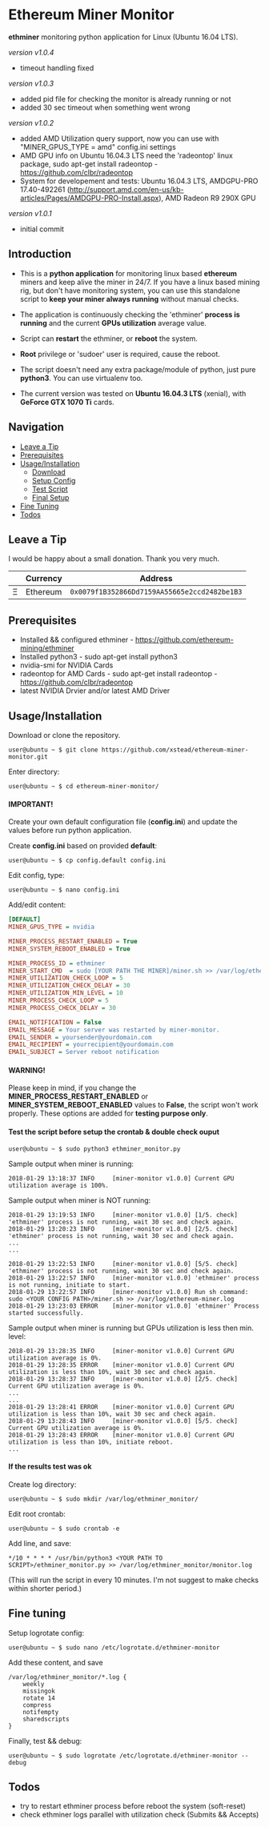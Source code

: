 # Ethereum Miner Monitor

**ethminer** monitoring python application for Linux (Ubuntu 16.04 LTS).

*version v1.0.4*

- timeout handling fixed

*version v1.0.3*

- added pid file for checking the monitor is already running or not
- added 30 sec timeout when something went wrong

*version v1.0.2*

- added AMD Utilization query support, now you can use with "MINER_GPUS_TYPE = amd" config.ini settings
- AMD GPU info on Ubuntu 16.04.3 LTS need the 'radeontop' linux package, sudo apt-get install radeontop - https://github.com/clbr/radeontop
- System for developement and tests: Ubuntu 16.04.3 LTS, AMDGPU-PRO 17.40-492261 (http://support.amd.com/en-us/kb-articles/Pages/AMDGPU-PRO-Install.aspx), AMD Radeon R9 290X GPU 

*version v1.0.1*

- initial commit

## Introduction

* This is a **python application** for monitoring linux based **ethereum** miners and keep alive the miner in 24/7. If you have a linux based mining rig, but don't have monitoring system, you can use this standalone script to **keep your miner always running** without manual checks.

* The application is continuously checking the 'ethminer' **process is running** and the current **GPUs utilization** average value.
* Script can **restart** the ethminer, or **reboot** the system.
* **Root** privilege or 'sudoer' user is required, cause the reboot.

* The script doesn't need any extra package/module of python, just pure **python3**. You can use virtualenv too.

* The current version was tested on **Ubuntu 16.04.3 LTS** (xenial), with **GeForce GTX 1070 Ti** cards.

## Navigation

* [Leave a Tip](#leave-a-tip)
* [Prerequisites](#prerequisites)
* [Usage/Installation](#usageinstallation)
    * [Download](#download)
    * [Setup Config](#setup-config)
    * [Test Script](#test-script)
    * [Final Setup](#final-setup)
* [Fine Tuning](#fine-tuning)
* [Todos](#todos)
    
## Leave a Tip

I would be happy about a small donation. Thank you very much.


|   | Currency | Address                                      |
|---|----------|----------------------------------------------|
| Ξ | Ethereum | `0x0079f1B352866Dd7159AA55665e2ccd2482be1B3` |

## Prerequisites

* Installed && configured ethminer - https://github.com/ethereum-mining/ethminer
* Installed python3 - sudo apt-get install python3
* nvidia-smi for NVIDIA Cards
* radeontop for AMD Cards - sudo apt-get install radeontop - https://github.com/clbr/radeontop
* latest NVIDIA Drvier and/or latest AMD Driver

## Usage/Installation

<a name="download"></a>
Download or clone the repository.

    user@ubuntu ~ $ git clone https://github.com/xstead/ethereum-miner-monitor.git

Enter directory:

    user@ubuntu ~ $ cd ethereum-miner-monitor/


#### IMPORTANT! <a name="setup-config"></a>
Create your own default configuration file (**config.ini**) and update the values before run python application.

Create **config.ini** based on provided **default**:

    user@ubuntu ~ $ cp config.default config.ini

Edit config, type:

    user@ubuntu ~ $ nano config.ini

Add/edit content:

```ini
[DEFAULT]
MINER_GPUS_TYPE = nvidia

MINER_PROCESS_RESTART_ENABLED = True
MINER_SYSTEM_REBOOT_ENABLED = True

MINER_PROCESS_ID = ethminer
MINER_START_CMD  = sudo [YOUR PATH THE MINER]/miner.sh >> /var/log/ethereum-miner.log
MINER_UTILIZATION_CHECK_LOOP = 5
MINER_UTILIZATION_CHECK_DELAY = 30
MINER_UTILIZATION_MIN_LEVEL = 10
MINER_PROCESS_CHECK_LOOP = 5
MINER_PROCESS_CHECK_DELAY = 30

EMAIL_NOTIFICATION = False
EMAIL_MESSAGE = Your server was restarted by miner-monitor.
EMAIL_SENDER = yoursender@yourdomain.com
EMAIL_RECIPIENT = yourrecipient@yourdomain.com
EMAIL_SUBJECT = Server reboot notification
```


#### WARNING!

Please keep in mind, if you change the **MINER_PROCESS_RESTART_ENABLED** or **MINER_SYSTEM_REBOOT_ENABLED** values to **False**, the script won't work properly. These options are added for **testing purpose only**.

#### Test the script before setup the crontab & double check ouput <a name="test-script"></a>

    user@ubuntu ~ $ sudo python3 ethminer_monitor.py


Sample output when miner is running:

    2018-01-29 13:18:37 INFO     [miner-monitor v1.0.0] Current GPU utilization average is 100%.

Sample output when miner is NOT running:

    2018-01-29 13:19:53 INFO     [miner-monitor v1.0.0] [1/5. check] 'ethminer' process is not running, wait 30 sec and check again.
    2018-01-29 13:20:23 INFO     [miner-monitor v1.0.0] [2/5. check] 'ethminer' process is not running, wait 30 sec and check again.
    ...
    ...
    
    2018-01-29 13:22:53 INFO     [miner-monitor v1.0.0] [5/5. check] 'ethminer' process is not running, wait 30 sec and check again.
    2018-01-29 13:22:57 INFO     [miner-monitor v1.0.0] 'ethminer' process is not running, initiate to start.
    2018-01-29 13:22:57 INFO     [miner-monitor v1.0.0] Run sh command: sudo <YOUR CONFIG PATH>/miner.sh >> /var/log/ethereum-miner.log
    2018-01-29 13:23:03 ERROR    [miner-monitor v1.0.0] 'ethminer' Process started successfully.


Sample output when miner is running but GPUs utilization is less then min. level:

    2018-01-29 13:28:35 INFO     [miner-monitor v1.0.0] Current GPU utilization average is 0%.
    2018-01-29 13:28:35 ERROR    [miner-monitor v1.0.0] Current GPU utilization is less than 10%, wait 30 sec and check again.
    2018-01-29 13:28:37 INFO     [miner-monitor v1.0.0] [2/5. check] Current GPU utilization average is 0%.
    ...
    ...
    2018-01-29 13:28:41 ERROR    [miner-monitor v1.0.0] Current GPU utilization is less than 10%, wait 30 sec and check again.
    2018-01-29 13:28:43 INFO     [miner-monitor v1.0.0] [5/5. check] Current GPU utilization average is 0%.
    2018-01-29 13:28:43 ERROR    [miner-monitor v1.0.0] Current GPU utilization is less than 10%, initiate reboot.
    ...


#### If the results test was ok <a name="final-setup"></a>

Create log directory:

    user@ubuntu ~ $ sudo mkdir /var/log/ethminer_monitor/

Edit root crontab:

    user@ubuntu ~ $ sudo crontab -e

Add line, and save:

    */10 * * * * /usr/bin/python3 <YOUR PATH TO SCRIPT>/ethminer_monitor.py >> /var/log/ethminer_monitor/monitor.log

(This will run the script in every 10 minutes. I'm not suggest to make checks within shorter period.)

## Fine tuning

Setup logrotate config:

    user@ubuntu ~ $ sudo nano /etc/logrotate.d/ethminer-monitor

Add these content, and save

    /var/log/ethminer_monitor/*.log {
        weekly
        missingok
        rotate 14
        compress
        notifempty
        sharedscripts
    }

Finally, test && debug:

    user@ubuntu ~ $ sudo logrotate /etc/logrotate.d/ethminer-monitor --debug

## Todos

* try to restart ethminer process before reboot the system (soft-reset)
* check ethminer logs parallel with utilization check (Submits && Accepts)
